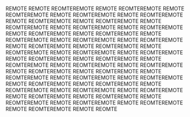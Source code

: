 REMOTE REMOTE REOMTEREMOTE REMOTE REOMTEREMOTE REMOTE REOMTEREMOTE REMOTE REOMTEREMOTE REMOTE REOMTEREMOTE REMOTE REOMTEREMOTE REMOTE REOMTEREMOTE REMOTE REOMTEREMOTE REMOTE REOMTEREMOTE REMOTE REOMTEREMOTE REMOTE REOMTEREMOTE REMOTE REOMTEREMOTE REMOTE REOMTEREMOTE REMOTE REOMTEREMOTE REMOTE REOMTEREMOTE REMOTE REOMTEREMOTE REMOTE REOMTEREMOTE REMOTE REOMTEREMOTE REMOTE REOMTEREMOTE REMOTE REOMTEREMOTE REMOTE REOMTEREMOTE REMOTE REOMTEREMOTE REMOTE REOMTEREMOTE REMOTE REOMTEREMOTE REMOTE REOMTEREMOTE REMOTE REOMTEREMOTE REMOTE REOMTEREMOTE REMOTE REOMTEREMOTE REMOTE REOMTEREMOTE REMOTE REOMTEREMOTE REMOTE REOMTEREMOTE REMOTE REOMTEREMOTE REMOTE REOMTEREMOTE REMOTE REOMTEREMOTE REMOTE REOMTEREMOTE REMOTE REOMTEREMOTE REMOTE REOMTEREMOTE REMOTE REOMTEREMOTE REMOTE REOMTEREMOTE REMOTE REOMTEREMOTE REMOTE REOMTEREMOTE REMOTE REOMTE
